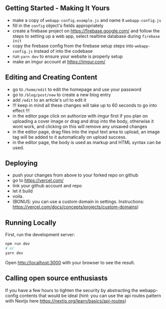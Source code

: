 ## Getting Started - Making It Yours

- make a copy of `webapp-config.example.js` and name it `webapp-config.js`
- fill in the `config` object's fields appropriately
- create a firebase project on https://firebase.google.com/ and follow the steps to setting up a web app, select realtime database during `firebase init`
- copy the firebase config from the firebase setup steps into `webapp-config.js` instead of into the codebase
- run `yarn dev` to ensure your website is properly setup
- make an imgur account at https://imgur.com/

## Editing and Creating Content

- go to `/home/edit` to edit the homepage and use your password
- go to `/blog/post/new` to create a new blog entry
- add `/edit` to an article's url to edit it
- !!! keep in mind all these changes will take up to 60 seconds to go into effect !!!
- in the editor page click on authorize with imgur first if you plan on uploading a cover image or drag and drop into the body, otherwise it wont work, and clicking on this will remove any unsaved changes
- in the editor page, drag files into the input text area to upload, an image tag will be added to it automatically on upload success.
- in the editor page, the body is used as markup and HTML syntax can be used.

## Deploying

- push your changes from above to your forked repo on github
- go to https://vercel.com/
- link your github account and repo
- let it build
- voila.
- (BONUS: you can use a custom domain in settings. Instructions: https://vercel.com/docs/concepts/projects/custom-domains)

## Running Locally

First, run the development server:

```bash
npm run dev
# or
yarn dev
```

Open [http://localhost:3000](http://localhost:3000) with your browser to see the result.

## Calling open source enthusiasts

If you have a few hours to tighten the security by abstracting the webapp-config contents that would be ideal (hint: you can use the api routes pattern with Nextjs here https://nextjs.org/learn/basics/api-routes)
